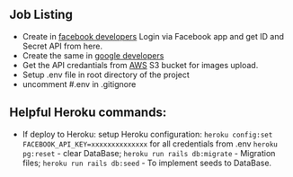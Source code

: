 ## Job Listing

- Create in [facebook developers](https://developers.facebook.com/) Login via Facebook app and get ID and Secret API from here.
- Create the same in [google developers](https://console.developers.google.com/projectselector/apis/library?supportedpurview=project)
- Get the API credantials from [AWS](https://aws.amazon.com/ru/console/) S3 bucket for images upload.
- Setup .env file in root directory of the project 
- uncomment #.env in .gitignore

## Helpful Heroku commands:

- If deploy to Heroku: setup Heroku configuration:
`heroku config:set FACEBOOK_API_KEY=xxxxxxxxxxxxxx` for all credentials from .env
`heroku pg:reset` - clear DataBase;
`heroku run rails db:migrate` - Migration files;
`heroku run rails db:seed` - To implement seeds to DataBase.